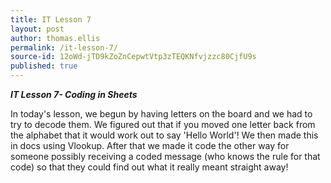 ```yaml
---
title: IT Lesson 7
layout: post
author: thomas.ellis
permalink: /it-lesson-7/
source-id: 12oWd-jTD9kZoZnCepwtVtp3zTEQKNfvjzzc80CjfU9s
published: true
---
```

**_IT Lesson 7- Coding in Sheets_**

In today's lesson, we begun by having letters on the board and we had to try to decode them. We figured out that if you moved one letter back from the alphabet that it would work out to say 'Hello World'! We then made this in docs using Vlookup. After that we made it code the other way for someone possibly receiving a coded message (who knows the rule for that code) so that they could find out what it really meant straight away!

